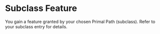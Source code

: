 # Subclass Feature

You gain a feature granted by your chosen Primal Path (subclass). Refer to your subclass entry for details.